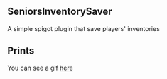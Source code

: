 ## SeniorsInventorySaver
A simple spigot plugin that save players' inventories

## Prints
You can see a gif [here](https://imgur.com/a/NrHbs4P)